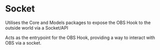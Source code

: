 # Socket
Utilises the Core and Models packages to expose the OBS Hook to the outside world via a Socket/API

Acts as the entrypoint for the OBS Hook, providing a way to interact with OBS via a socket.
